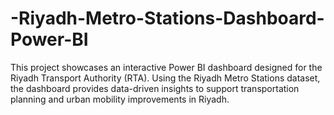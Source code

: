 # -Riyadh-Metro-Stations-Dashboard-Power-BI
This project showcases an interactive Power BI dashboard designed for the Riyadh Transport Authority (RTA). Using the Riyadh Metro Stations dataset, the dashboard provides data-driven insights to support transportation planning and urban mobility improvements in Riyadh.
